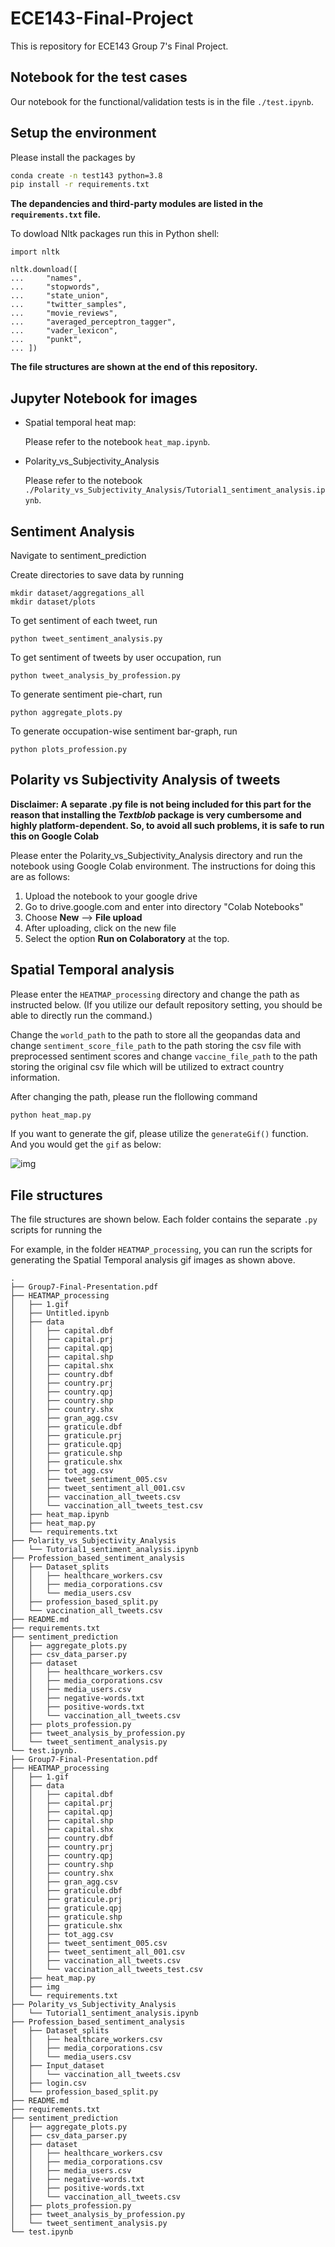 # ECE143-Final-Project
This is repository for ECE143 Group 7's Final Project. 



## Notebook for the test cases

Our notebook for the functional/validation tests is in the file `./test.ipynb`.


## Setup the environment

Please install the packages by 

```bash
conda create -n test143 python=3.8
pip install -r requirements.txt
```

 **The depandencies and third-party modules are listed in the `requirements.txt` file.**

To dowload Nltk packages run this in Python shell:
```
import nltk

nltk.download([
...     "names",
...     "stopwords",
...     "state_union",
...     "twitter_samples",
...     "movie_reviews",
...     "averaged_perceptron_tagger",
...     "vader_lexicon",
...     "punkt",
... ])
```

**The file structures are shown at the end of this repository.** 

## Jupyter Notebook for images

* Spatial temporal heat map: 

  Please refer to the notebook `heat_map.ipynb`.

* Polarity_vs_Subjectivity_Analysis

  Please refer to the notebook `./Polarity_vs_Subjectivity_Analysis/Tutorial1_sentiment_analysis.ipynb`. 

## Sentiment Analysis

Navigate to sentiment_prediction

Create directories to save data by running
```
mkdir dataset/aggregations_all
mkdir dataset/plots
```

To get sentiment of each tweet, run
```
python tweet_sentiment_analysis.py
```

To get sentiment of tweets by user occupation, run
```
python tweet_analysis_by_profession.py
```

To generate sentiment pie-chart, run
```
python aggregate_plots.py
```

To generate occupation-wise sentiment bar-graph, run
```
python plots_profession.py
```

## Polarity vs Subjectivity Analysis of tweets

**Disclaimer: A separate .py file is not being included for this part for the reason that installing the _Textblob_ package is very cumbersome and highly platform-dependent. So, to avoid all such problems, it is safe to run this on Google Colab**

Please enter the Polarity_vs_Subjectivity_Analysis directory and run the notebook using Google Colab environment. The instructions for doing this are as follows: 

1. Upload the notebook to your google drive
2. Go to drive.google.com and enter into directory "Colab Notebooks"
3. Choose **New** --> **File upload**
4. After uploading, click on the new file
5. Select the option **Run on Colaboratory** at the top.


## Spatial Temporal analysis

Please enter the `HEATMAP_processing` directory and change the path as instructed below. (If you utilize our default repository setting, you should be able to directly run the command.)

Change the `world_path` to the path to store all the geopandas data and change `sentiment_score_file_path` to the path storing the csv file with preprocessed sentiment scores and change `vaccine_file_path` to the path storing the original csv file which will be utilized to extract country information.

After changing the path, please run the flollowing command

```bash
python heat_map.py
```

If you want to generate the gif, please utilize the `generateGif()` function. And you would get the `gif` as below:

![img](./HEATMAP_processing/1.gif)



## File structures

The file structures are shown below. Each folder contains the separate `.py` scripts for running the 

For example, in the folder `HEATMAP_processing`, you can run the scripts for generating the Spatial Temporal analysis gif images as shown above. 

```
.
├── Group7-Final-Presentation.pdf
├── HEATMAP_processing
│   ├── 1.gif
│   ├── Untitled.ipynb
│   ├── data
│   │   ├── capital.dbf
│   │   ├── capital.prj
│   │   ├── capital.qpj
│   │   ├── capital.shp
│   │   ├── capital.shx
│   │   ├── country.dbf
│   │   ├── country.prj
│   │   ├── country.qpj
│   │   ├── country.shp
│   │   ├── country.shx
│   │   ├── gran_agg.csv
│   │   ├── graticule.dbf
│   │   ├── graticule.prj
│   │   ├── graticule.qpj
│   │   ├── graticule.shp
│   │   ├── graticule.shx
│   │   ├── tot_agg.csv
│   │   ├── tweet_sentiment_005.csv
│   │   ├── tweet_sentiment_all_001.csv
│   │   ├── vaccination_all_tweets.csv
│   │   └── vaccination_all_tweets_test.csv
│   ├── heat_map.ipynb
│   ├── heat_map.py
│   └── requirements.txt
├── Polarity_vs_Subjectivity_Analysis
│   └── Tutorial1_sentiment_analysis.ipynb
├── Profession_based_sentiment_analysis
│   ├── Dataset_splits
│   │   ├── healthcare_workers.csv
│   │   ├── media_corporations.csv
│   │   └── media_users.csv
│   ├── profession_based_split.py
│   └── vaccination_all_tweets.csv
├── README.md
├── requirements.txt
├── sentiment_prediction
│   ├── aggregate_plots.py
│   ├── csv_data_parser.py
│   ├── dataset
│   │   ├── healthcare_workers.csv
│   │   ├── media_corporations.csv
│   │   ├── media_users.csv
│   │   ├── negative-words.txt
│   │   ├── positive-words.txt
│   │   └── vaccination_all_tweets.csv
│   ├── plots_profession.py
│   ├── tweet_analysis_by_profession.py
│   └── tweet_sentiment_analysis.py
└── test.ipynb.
├── Group7-Final-Presentation.pdf
├── HEATMAP_processing
│   ├── 1.gif
│   ├── data
│   │   ├── capital.dbf
│   │   ├── capital.prj
│   │   ├── capital.qpj
│   │   ├── capital.shp
│   │   ├── capital.shx
│   │   ├── country.dbf
│   │   ├── country.prj
│   │   ├── country.qpj
│   │   ├── country.shp
│   │   ├── country.shx
│   │   ├── gran_agg.csv
│   │   ├── graticule.dbf
│   │   ├── graticule.prj
│   │   ├── graticule.qpj
│   │   ├── graticule.shp
│   │   ├── graticule.shx
│   │   ├── tot_agg.csv
│   │   ├── tweet_sentiment_005.csv
│   │   ├── tweet_sentiment_all_001.csv
│   │   ├── vaccination_all_tweets.csv
│   │   └── vaccination_all_tweets_test.csv
│   ├── heat_map.py
│   ├── img
│   └── requirements.txt
├── Polarity_vs_Subjectivity_Analysis
│   └── Tutorial1_sentiment_analysis.ipynb
├── Profession_based_sentiment_analysis
│   ├── Dataset_splits
│   │   ├── healthcare_workers.csv
│   │   ├── media_corporations.csv
│   │   └── media_users.csv
│   ├── Input_dataset
│   │   └── vaccination_all_tweets.csv
│   ├── login.csv
│   └── profession_based_split.py
├── README.md
├── requirements.txt
├── sentiment_prediction
│   ├── aggregate_plots.py
│   ├── csv_data_parser.py
│   ├── dataset
│   │   ├── healthcare_workers.csv
│   │   ├── media_corporations.csv
│   │   ├── media_users.csv
│   │   ├── negative-words.txt
│   │   ├── positive-words.txt
│   │   └── vaccination_all_tweets.csv
│   ├── plots_profession.py
│   ├── tweet_analysis_by_profession.py
│   └── tweet_sentiment_analysis.py
└── test.ipynb
```



